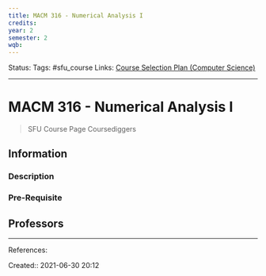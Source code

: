 ```yaml
---
title: MACM 316 - Numerical Analysis I
credits: 
year: 2
semester: 2
wqb: 
---
```

Status: 
Tags: #sfu_course
Links: [Course Selection Plan (Computer Science)](out/course-selection-plan-computer-science.md)
___
# MACM 316 - Numerical Analysis I
> SFU Course Page
> Coursediggers
## Information
### Description
### Pre-Requisite
## Professors

___
References:

Created:: 2021-06-30 20:12